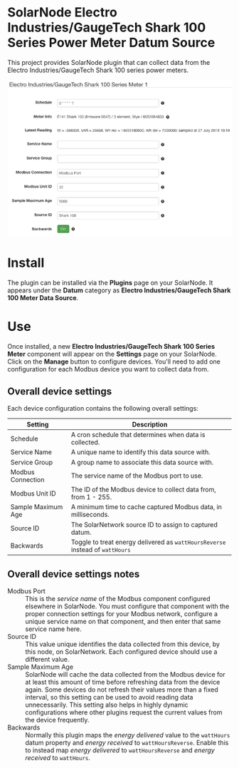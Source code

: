# SolarNode Electro Industries/GaugeTech Shark 100 Series Power Meter Datum Source

This project provides SolarNode plugin that can collect data from the Electro
Industries/GaugeTech Shark 100 series power meters.

![settings](docs/solarnode-shark100-device-settings.png)

# Install

The plugin can be installed via the **Plugins** page on your SolarNode. It
appears under the **Datum** category as **Electro Industries/GaugeTech Shark 
100 Meter Data Source**.

# Use

Once installed, a new **Electro Industries/GaugeTech Shark 100 Series Meter**
component will appear on the **Settings** page on your SolarNode. Click on the
**Manage** button to configure devices. You'll need to add one configuration
for each Modbus device you want to collect data from.

## Overall device settings

Each device configuration contains the following overall settings:

| Setting            | Description                                                                      |
|--------------------|----------------------------------------------------------------------------------|
| Schedule           | A cron schedule that determines when data is collected.                          |
| Service Name       | A unique name to identify this data source with.                                 |
| Service Group      | A group name to associate this data source with.                                 |
| Modbus Connection  | The service name of the Modbus port to use.                                      |
| Modbus Unit ID     | The ID of the Modbus device to collect data from, from 1 - 255.                  |
| Sample Maximum Age | A minimum time to cache captured Modbus data, in milliseconds.                   |
| Source ID          | The SolarNetwork source ID to assign to captured datum.                          |
| Backwards          | Toggle to treat energy delivered as `wattHoursReverse` instead of `wattHours`    |

## Overall device settings notes

<dl>
	<dt>Modbus Port</dt>
	<dd>This is the <i>service name</i> of the Modbus component configured elsewhere
	in SolarNode. You must configure that component with the proper connection settings
	for your Modbus network, configure a unique service name on that component, and then
	enter that same service name here.</dd>
	<dt>Source ID</dt>
	<dd>This value unique identifies the data collected from this device, by this node,
	 on SolarNetwork. Each configured device should use a different value.</dd>
	<dt>Sample Maximum Age</dt>
	<dd>SolarNode will cache the data collected from the Modbus device for at least
	this amount of time before refreshing data from the device again. Some devices
	do not refresh their values more than a fixed interval, so this setting can be
	used to avoid reading data unnecessarily. This setting also helps in highly
	dynamic configurations where other plugins request the current values from
	the device frequently.</dd>
	<dt>Backwards</dt>
	<dd>Normally this plugin maps the <i>energy delivered</i> value to the <code>wattHours</code>
	datum property and <i>energy received</i> to <code>wattHoursReverse</code>. Enable this to instead
	map <i>energy delivered</i> to <code>wattHoursReverse</code> and <i>energy received</i>
	to <code>wattHours</code>.</dd>
</dl>
